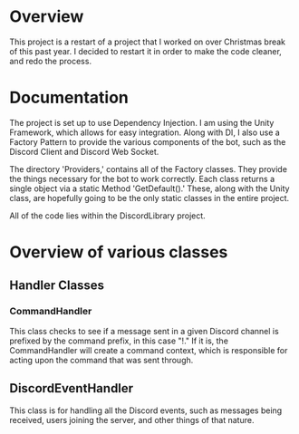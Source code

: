 # Overview

This project is a restart of a project that I worked on over Christmas break of this past year. I decided to restart it in order to make the code cleaner, and redo the process.

# Documentation
The project is set up to use Dependency Injection. I am using the Unity Framework, which allows for easy integration. Along with DI, I also use a Factory Pattern to provide the various components of the bot, such as the Discord Client and Discord Web Socket.

The directory 'Providers,' contains all of the Factory classes. They provide the things necessary for the bot to work correctly. Each class returns a single object via a static Method 'GetDefault().' These, along with the Unity class, are hopefully going to be the only static classes in the entire project.

All of the code lies within the DiscordLibrary project.
# Overview of various classes
## Handler Classes
### CommandHandler
This class checks to see if a message sent in a given Discord channel is prefixed by the command prefix, in this case "!." If it is, the CommandHandler will create a command context, which is responsible for acting upon the command that was sent through.

## DiscordEventHandler
This class is for handling all the Discord events, such as messages being received, users joining the server, and other things of that nature.

